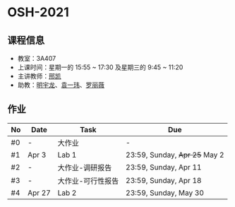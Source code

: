 # OSH-2021

## 课程信息

- 教室：3A407
- 上课时间：星期一的 15:55 ~ 17:30 及星期三的 9:45 ~ 11:20
- 主讲教师：[邢凯](mailto:kxing@ustc.edu.cn)
- 助教：[明宇龙](mailto:ta@mail.myl.moe)、[袁一玮](mailto:totoroyyw@gmail.com)、[罗丽薇](mailto:loliw32768@gmail.com)

## 作业

| No  | Date   | Task              | Due                                    |
| --- | ------ | ----------------- | -------------------------------------- |
| #0  | -      | 大作业            | -                                      |
| #1  | Apr 3  | Lab 1             | 23:59, Sunday, <del>Apr 25</del> May 2 |
| #2  | -      | 大作业-调研报告   | 23:59, Sunday, Apr 11                  |
| #3  | -      | 大作业-可行性报告 | 23:59, Sunday, Apr 18                  |
| #4  | Apr 27 | Lab 2             | 23:59, Sunday, May 30                  |
